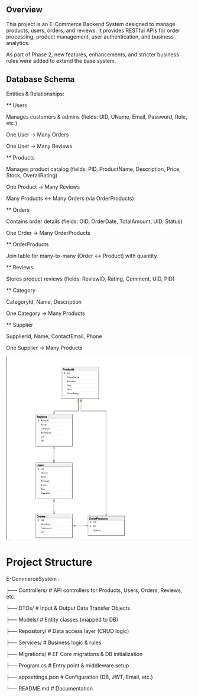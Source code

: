 ﻿## Overview

This project is an E-Commerce Backend System designed to manage products, users, orders, and reviews.
It provides RESTful APIs for order processing, product management, user authentication, and business analytics.

As part of Phase 2, new features, enhancements, and stricter business rules were added to extend the base system.


## Database Schema

Entities & Relationships:

** Users

Manages customers & admins (fields: UID, UName, Email, Password, Role, etc.)

One User → Many Orders

One User → Many Reviews

** Products

Manages product catalog (fields: PID, ProductName, Description, Price, Stock, OverallRating)

One Product → Many Reviews

Many Products ↔ Many Orders (via OrderProducts)

** Orders

Contains order details (fields: OID, OrderDate, TotalAmount, UID, Status)

One Order → Many OrderProducts

** OrderProducts

Join table for many-to-many (Order ↔ Product) with quantity

** Reviews

Stores product reviews (fields: ReviewID, Rating, Comment, UID, PID)


** Category

CategoryId, Name, Description

One Category → Many Products


** Supplier

SupplierId, Name, ContactEmail, Phone

One Supplier → Many Products

![](1.png)


# Project Structure

E-CommerceSystem :


├── Controllers/        # API controllers for Products, Users, Orders, Reviews, etc.

├── DTOs/               # Input & Output Data Transfer Objects

├── Models/             # Entity classes (mapped to DB)

├── Repository/         # Data access layer (CRUD logic)

├── Services/           # Business logic & rules

├── Migrations/         # EF Core migrations & DB initialization

├── Program.cs          # Entry point & middleware setup

├── appsettings.json     # Configuration (DB, JWT, Email, etc.)

└── README.md                # Documentation



